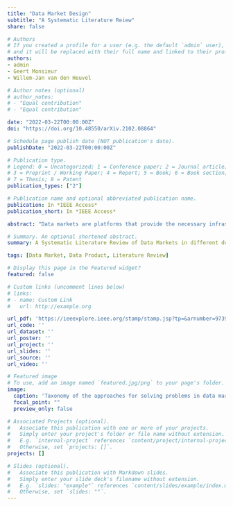 ```yaml
---
title: "Data Market Design"
subtitle: "A Systematic Literature Reiew"
share: false

# Authors
# If you created a profile for a user (e.g. the default `admin` user), write the username (folder name) here
# and it will be replaced with their full name and linked to their profile.
authors:
- admin
- Geert Monsieur
- Willem-Jan van den Heuvel

# Author notes (optional)
# author_notes:
# - "Equal contribution"
# - "Equal contribution"

date: "2022-03-22T00:00:00Z"
doi: "https://doi.org/10.48550/arXiv.2102.08864"

# Schedule page publish date (NOT publication's date).
publishDate: "2022-03-22T00:00:00Z"

# Publication type.
# Legend: 0 = Uncategorized; 1 = Conference paper; 2 = Journal article;
# 3 = Preprint / Working Paper; 4 = Report; 5 = Book; 6 = Book section;
# 7 = Thesis; 8 = Patent
publication_types: ["2"]

# Publication name and optional abbreviated publication name.
publication: In *IEEE Access*
publication_short: In *IEEE Access*

abstract: "Data markets are platforms that provide the necessary infrastructure and services to facilitate the exchange of data products between data providers and data consumers from different environments. Over the last decade, many data markets have sprung up, capitalising on the increased appreciation of the value of data and catering to different domains. In this work, we analyse the existing body of scientific literature on data markets to provide the first comprehensive overview of research into the design of data markets, regardless of scientific background or application domain. In doing so, we contribute to the field in several ways: 1) We present an overview of the state of the art in academic research on data markets and compare this with existing market trends to identify potential gaps. 2) We identify important application domains and contexts where data markets are being put into practice. 3) Finally, we provide taxonomies of both design problems for data markets and the solutions that are being investigated to address them. We conclude our work by identifying common types of data markets and corresponding best practices for designing them. The outcome of this work is intended to serve as a starting point for software architects and engineers looking to design data markets."

# Summary. An optional shortened abstract.
summary: A Systematic Literature Review of Data Markets in different domains.

tags: [Data Market, Data Product, Literature Review]

# Display this page in the Featured widget?
featured: false

# Custom links (uncomment lines below)
# links:
# - name: Custom Link
#   url: http://example.org

url_pdf: 'https://ieeexplore.ieee.org/stamp/stamp.jsp?tp=&arnumber=9739681'
url_code: ''
url_dataset: ''
url_poster: ''
url_project: ''
url_slides: ''
url_source: ''
url_video: ''

# Featured image
# To use, add an image named `featured.jpg/png` to your page's folder.
image:
  caption: 'Taxonomy of the approaches for solving problems in data market design. Solutions are grouped and colour coded together with the problem they address with arrows indicating that a solution addresses a problem. White solutions address multiple problems, and the orange solutions grouped around "Trust" improve the effectiveness of all other solutions.'
  focal_point: ""
  preview_only: false

# Associated Projects (optional).
#   Associate this publication with one or more of your projects.
#   Simply enter your project's folder or file name without extension.
#   E.g. `internal-project` references `content/project/internal-project/index.md`.
#   Otherwise, set `projects: []`.
projects: []

# Slides (optional).
#   Associate this publication with Markdown slides.
#   Simply enter your slide deck's filename without extension.
#   E.g. `slides: "example"` references `content/slides/example/index.md`.
#   Otherwise, set `slides: ""`.
---
```


<!-- Supplementary notes can be added here, including [code, math, and images](https://wowchemy.com/docs/writing-markdown-latex/). -->
